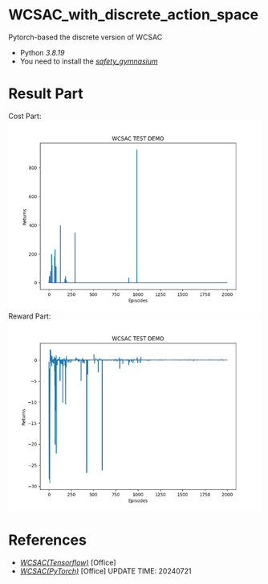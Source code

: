 # WCSAC_with_discrete_action_space
Pytorch-based the discrete version of WCSAC

- Python *3.8.19*
- You need to install the *[safety_gymnasium](https://github.com/PKU-Alignment/safety-gymnasium)*
  
# Result Part
Cost Part:
![image](https://github.com/CrazyLisp/WCSAC_D/blob/main/img/cost_part.png)
Reward Part:
![image](https://github.com/CrazyLisp/WCSAC_D/blob/main/img/reward_part.png)

# References
- *[WCSAC(Tensorflow)](https://github.com/AlgTUDelft/WCSAC)* [Office]
- *[WCSAC(PyTorch)](https://github.com/acl21/wcsac)* [Office]
UPDATE TIME: 20240721